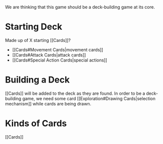 We are thinking that this game should be a deck-building game at its core.

# Starting Deck
Made up of X starting [[Cards]]?
* [[Cards#Movement Cards|movement cards]]
* [[Cards#Attack Cards|attack cards]]
* [[Cards#Special Action Cards|special actions]]

# Building a Deck
[[Cards]] will be added to the deck as they are found.
In order to be a deck-building game,  we need some card [[Exploration#Drawing Cards|selection mechanism]] while cards are being drawn.


# Kinds of Cards
[[Cards]]